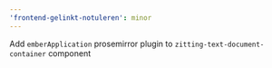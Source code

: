 ```yaml
---
'frontend-gelinkt-notuleren': minor
---
```


Add `emberApplication` prosemirror plugin to `zitting-text-document-container` component
